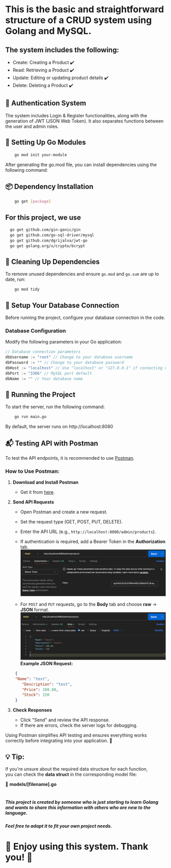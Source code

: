 # This is the basic and straightforward structure of a CRUD system using Golang and MySQL.

## The system includes the following:

* Create: Creating a Product ✔️
* Read: Retrieving a Product ✔️
* Update: Editing or updating product details ✔️
* Delete: Deleting a Product ✔️

## 🔐 Authentication System
The system includes Login & Register functionalities, along with the generation of JWT (JSON Web Token). It also separates functions between the user and admin roles.

 ## 🔨 Setting Up Go Modules

``` bash
    go mod init your-module
  ```
After generating the go.mod file, you can install dependencies using the following command:

## 📦 Dependency Installation

``` bash
    go get [package]
  ```
##  For this project, we use

  ``` bash
    go get github.com/gin-gonic/gin
    go get github.com/go-sql-driver/mysql
    go get github.com/dgrijalva/jwt-go
    go get golang.org/x/crypto/bcrypt   
  ```
## 🔄 Cleaning Up Dependencies

To remove unused dependencies and ensure `go.mod` and `go.sum` are up to date, run:

```bash
    go mod tidy
```
## 🔧 Setup Your Database Connection

Before running the project, configure your database connection in the code.

### **Database Configuration**
Modify the following parameters in your Go application:

```go
// Database connection parameters
dbUsername := "root" // Change to your database username
dbPassword := "" // Change to your database password
dbHost := "localhost" // Use "localhost" or "127.0.0.1" if connecting via a network
dbPort := "3306" // MySQL port default 
dbName := "" // Your database name
```

## 🚀 Running the Project

To start the server, run the following command:
```bash
    go run main.go
```
By default, the server runs on http://localhost:8080

## 📬 Testing API with Postman

To test the API endpoints, it is recommended to use [Postman](https://www.postman.com/).

### **How to Use Postman:**
1. **Download and Install Postman**  
   - Get it from [here](https://www.postman.com/downloads/).
   
2. **Send API Requests**  
   - Open Postman and create a new request.  
   - Set the request type (GET, POST, PUT, DELETE).  
   - Enter the API URL (e.g., `http://localhost:8080/admin/products`).  
   - If authentication is required, add a Bearer Token in the **Authorization** tab.  
   ![Postman acc](images/acc.png)

   - For `POST` and `PUT` requests, go to the **Body** tab and choose **raw** → **JSON** format.  
   ![Postman Raw JSON Example](images/raw.png)
   **Example JSON Request:** 
    ```Json
     {
     "Name": "test",
        "Description": "test",
        "Price": 100.00,
        "Stock": 150
     }
    ```


3. **Check Responses**  
   - Click "Send" and review the API response.  
   - If there are errors, check the server logs for debugging.  

Using Postman simplifies API testing and ensures everything works correctly before integrating into your application. 🚀

## 💡 **Tip:**  
If you're unsure about the required data structure for each function,  
you can check the **data struct** in the corresponding model file:  

📂 **models/[filename].go**  
#



##### This project is created by someone who is just starting to learn Golang and wants to share this information with others who are new to the language.
##### Feel free to adapt it to fit your own project needs.

# 🎉 Enjoy using this system. Thank you! 🎉
